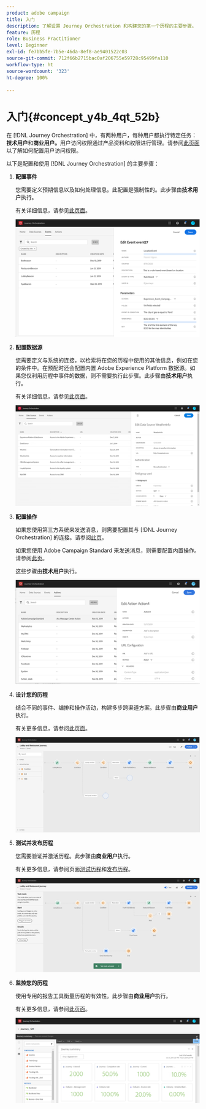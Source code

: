 ```yaml
---
product: adobe campaign
title: 入门
description: 了解设置 Journey Orchestration 和构建您的第一个历程的主要步骤。
feature: 历程
role: Business Practitioner
level: Beginner
exl-id: fe7bb5fe-7b5e-46da-8ef8-ae9401522c03
source-git-commit: 712f66b2715bac0af206755e59728c95499fa110
workflow-type: ht
source-wordcount: '323'
ht-degree: 100%

---
```


# 入门{#concept_y4b_4qt_52b}

在 [!DNL Journey Orchestration] 中，有两种用户，每种用户都执行特定任务：**技术用户**&#x200B;和&#x200B;**商业用户。**&#x200B;用户访问权限通过产品资料和权限进行管理。请参阅[此页面](../about/access-management.md)以了解如何配置用户访问权限。

以下是配置和使用 [!DNL Journey Orchestration] 的主要步骤：

1. **配置事件**

   您需要定义预期信息以及如何处理信息。此配置是强制性的。此步骤由&#x200B;**技术用户**&#x200B;执行。

   有关详细信息，请参见[此页面](../event/about-events.md)。

   ![](../assets/journey7.png)

1. **配置数据源**

   您需要定义与系统的连接，以检索将在您的历程中使用的其他信息，例如在您的条件中。在预配时还会配置内置 Adobe Experience Platform 数据源。如果您仅利用历程中事件的数据，则不需要执行此步骤。此步骤由&#x200B;**技术用户**&#x200B;执行。

   有关详细信息，请参见[此页面](../datasource/about-data-sources.md)。

   ![](../assets/journey22.png)

1. **配置操作**

   如果您使用第三方系统来发送消息，则需要配置其与 [!DNL Journey Orchestration] 的连接。请参阅[此页](../action/about-custom-action-configuration.md)。

   如果您使用 Adobe Campaign Standard 来发送消息，则需要配置内置操作。请参阅[此页](../action/working-with-adobe-campaign.md)。

   这些步骤由&#x200B;**技术用户**&#x200B;执行。

   ![](../assets/custom2.png)

1. **设计您的历程**

   结合不同的事件、编排和操作活动，构建多步跨渠道方案。此步骤由&#x200B;**商业用户**&#x200B;执行。

   有关更多信息，请参阅[此页面](../building-journeys/journey.md)。

   ![](../assets/journeyuc2_24.png)

1. **测试并发布历程**

   您需要验证并激活历程。此步骤由&#x200B;**商业用户**&#x200B;执行。

   有关更多信息，请参阅页面[测试历程](../building-journeys/testing-the-journey.md)和[发布历程](../building-journeys/publishing-the-journey.md)。

   ![](../assets/journeyuc2_32bis.png)

1. **监控您的历程**

   使用专用的报告工具衡量历程的有效性。此步骤由&#x200B;**商业用户**&#x200B;执行。

   有关更多信息，请参阅[此页面](../reporting/about-journey-reports.md)。

   ![](../assets/dynamic_report_journey_12.png)
